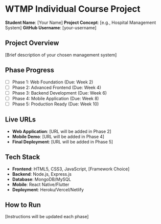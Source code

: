# WTMP Individual Course Project

**Student Name**: [Your Name]
**Project Concept**: [e.g., Hospital Management System]
**GitHub Username**: [your-username]

## Project Overview
[Brief description of your chosen management system]

## Phase Progress
- [ ] Phase 1: Web Foundation (Due: Week 2)
- [ ] Phase 2: Advanced Frontend (Due: Week 4) 
- [ ] Phase 3: Backend Development (Due: Week 6)
- [ ] Phase 4: Mobile Application (Due: Week 8)
- [ ] Phase 5: Production Ready (Due: Week 10)

## Live URLs
- **Web Application**: [URL will be added in Phase 2]
- **Mobile Demo**: [URL will be added in Phase 4]
- **Final Deployment**: [URL will be added in Phase 5]

## Tech Stack
- **Frontend**: HTML5, CSS3, JavaScript, [Framework Choice]
- **Backend**: Node.js, Express.js
- **Database**: MongoDB/MySQL
- **Mobile**: React Native/Flutter
- **Deployment**: Heroku/Vercel/Netlify

## How to Run
[Instructions will be updated each phase]
